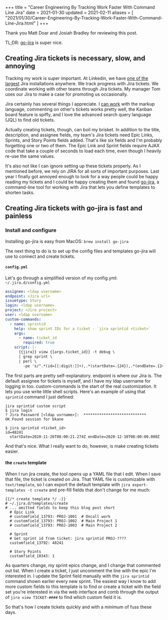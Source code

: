 +++
title = "Career Engineering By Tracking Work Faster With Command Line Jira"
date = 2021-01-30
updated = 2021-02-11
aliases = [ "2021/01/30/Career-Engineering-By-Tracking-Work-Faster-With-Command-Line-Jira.html" ]
+++

Thank you Matt Doar and Josiah Bradley for reviewing this post.

TL;DR: [go-jira](https://github.com/go-jira/jira) is super nice.

## Creating Jira tickets is necessary, slow, and annoying

Tracking my work is super important. At Linkedin, we have [one of the
largest](https://www.atlassian.com/webinars/software/how-linkedin-scaled-to-3m-jira-issues-and-500m-members)
Jira installations anywhere. We track progress with Jira tickets. We coordinate
working with other teams through Jira tickets. My manager Tom uses our Jira to
make a case for promoting us occasionally.

Jira certainly has several things I appreciate. I [can
work](https://github.com/bbkane/dotfiles/blob/dbafd0d317ed211c683782c4e8d6355e44d6b6b1/nvim/.config/nvim/init.vim#L398)
with the markup language, commenting on other's tickets works pretty well, the
Kanban board feature is spiffy, and I love the advanced search query language
(JQL) to find old tickets.

Actually creating tickets, though, can boil my brisket. In addition to the
title, description, and assignee fields, my team's Jira tickets need Epic
Links, Sprints, and Story Points fields added. That's like six fields and I'm
probably forgetting one or two of them. The Epic Link and Sprint fields require
AJAX code that take a couple of seconds to load each time, even though I
heavily re-use the same values.

It's also not like I can ignore setting up these tickets properly. As I
mentioned before, we rely on JIRA for all sorts of important purposes. Last
year I finally got annoyed enough to look for a way people could be happy
reading my tickets and I could be happy creating them and found [go-jira](https://github.com/go-jira/jira), a
command-line tool for working with Jira that lets you define templates to
shorten tasks.

## Creating Jira tickets with go-jira is fast and painless

### Install and configure

Installing go-jira is easy from MacOS: `brew install go-jira`

The next thing to do is to set up the config files and templates go-jira will
use to connect and create tickets.

#### `config.yml`

Let's go through a simplified version of my config.yml: `~/.jira.d/config.yml`

```yaml
assignee: <ldap username>
endpoint: <Jira url>
issuetype: Story
login: <ldap username>
project: <Jira project>
user: <ldap username>
custom-commands:
  - name: sprintid
    help: show sprint IDs for a ticket - `jira sprintid <ticket>`
    args:
      - name: ticket_id
        required: true
    script: |-
      {{jira}} view {{args.ticket_id}} -t debug \
      | grep sprint \
      | perl \
        -pe 's/^.*(id=[[:digit:]]+),.*(startDate=.{24}),.*(endDate=.{24}),.*$/\1\n  \2 \3/'
```

The first parts are pretty self-explanatory. endpoint is where our Jira is. The
default assignee for tickets is myself, and I have my ldap username for logging
in too.  custom-commands is the start of the real customization. It lets you
use write little shell scripts. Here's an example of using that `sprintid`
command I just defined:

```
jira sprintid custom script
$ jira login
? Jira Password [<ldap usrname>]:  ****************************
OK Found session for bkane

$ jira sprintid <ticket_id>
id=48241
  startDate=2020-11-26T08:00:21.274Z endDate=2020-12-10T08:00:00.000Z
```

And that's nice. What I really want to do, however, is make creating tickets easier.

#### the `create` template

When I run jira create, the tool opens up a YAML file that I edit. When I save
that file, the ticket is created on Jira. That YAML file is customizable with
`text/template`, so I can export the default template with `jira
export-templates -t create` and pre-fill fields that don't change for me much:


```
{{/* create template */ -}}
# ~/.jira.d/templates/create
# ... omitted fields to keep this blog post short
  # Epic Link
  # customfield_13793: PROJ-1001  # Oncall work
  # customfield_13793: PROJ-1002  # Main Project 1
  # customfield_13793: PROJ-1003  # Main Project 2

  # Sprint
  # Get sprint id from ticket: jira sprintid PROJ-????
  customfield_13792: 48241

  # Story Points
  customfield_10343: 1
```

As quarters change, my sprint epics change, and I change that commented out
list. When I create a ticket, I just uncomment the line with the epic I'm
interested in. I update the Sprint field manually with the `jira sprintid`
command shown earlier every new sprint. The easiest way I know to add more
custom fields to this template is to find or create a ticket with the field set
you're interested in via the web interface and comb through the output of `jira
view TICKET-####` to find which custom field it is.

So that's how I create tickets quickly and with a minimum of fuss these days.
